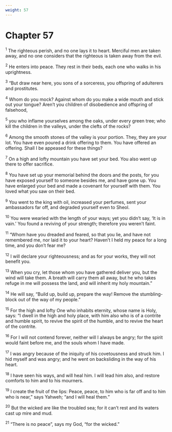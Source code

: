 ```yaml
---
weight: 57
---
```


# Chapter 57

<sup>1</sup> The righteous perish, and no one lays it to heart. Merciful men are taken away, and no one considers that the righteous is taken away from the evil. 

<sup>2</sup> He enters into peace. They rest in their beds, each one who walks in his uprightness. 

<sup>3</sup> “But draw near here, you sons of a sorceress, you offspring of adulterers and prostitutes. 

<sup>4</sup> Whom do you mock? Against whom do you make a wide mouth and stick out your tongue? Aren’t you children of disobedience and offspring of falsehood, 

<sup>5</sup> you who inflame yourselves among the oaks, under every green tree; who kill the children in the valleys, under the clefts of the rocks? 

<sup>6</sup> Among the smooth stones of the valley is your portion. They, they are your lot. You have even poured a drink offering to them. You have offered an offering. Shall I be appeased for these things? 

<sup>7</sup> On a high and lofty mountain you have set your bed. You also went up there to offer sacrifice. 

<sup>8</sup> You have set up your memorial behind the doors and the posts, for you have exposed yourself to someone besides me, and have gone up. You have enlarged your bed and made a covenant for yourself with them. You loved what you saw on their bed. 

<sup>9</sup> You went to the king with oil, increased your perfumes, sent your ambassadors far off, and degraded yourself even to Sheol. 

<sup>10</sup> You were wearied with the length of your ways; yet you didn’t say, ‘It is in vain.’ You found a reviving of your strength; therefore you weren’t faint. 

<sup>11</sup> “Whom have you dreaded and feared, so that you lie, and have not remembered me, nor laid it to your heart? Haven’t I held my peace for a long time, and you don’t fear me? 

<sup>12</sup> I will declare your righteousness; and as for your works, they will not benefit you. 

<sup>13</sup> When you cry, let those whom you have gathered deliver you, but the wind will take them. A breath will carry them all away, but he who takes refuge in me will possess the land, and will inherit my holy mountain.” 

<sup>14</sup> He will say, “Build up, build up, prepare the way! Remove the stumbling-block out of the way of my people.” 

<sup>15</sup> For the high and lofty One who inhabits eternity, whose name is Holy, says: “I dwell in the high and holy place, with him also who is of a contrite and humble spirit, to revive the spirit of the humble, and to revive the heart of the contrite. 

<sup>16</sup> For I will not contend forever, neither will I always be angry; for the spirit would faint before me, and the souls whom I have made. 

<sup>17</sup> I was angry because of the iniquity of his covetousness and struck him. I hid myself and was angry; and he went on backsliding in the way of his heart. 

<sup>18</sup> I have seen his ways, and will heal him. I will lead him also, and restore comforts to him and to his mourners. 

<sup>19</sup> I create the fruit of the lips: Peace, peace, to him who is far off and to him who is near,” says Yahweh; “and I will heal them.” 

<sup>20</sup> But the wicked are like the troubled sea; for it can’t rest and its waters cast up mire and mud. 

<sup>21</sup> “There is no peace”, says my God, “for the wicked.” 



